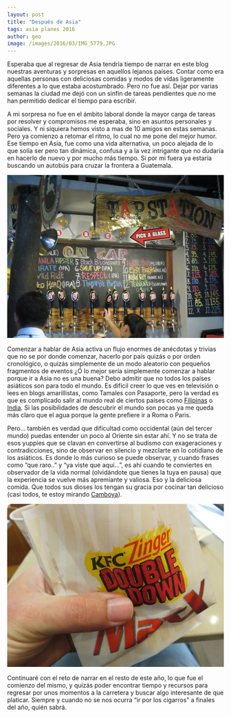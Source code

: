 ```yaml
---
layout: post
title: "Después de Asia"
tags: asia planes 2016
author: geo
image: /images/2016/03/IMG_5779.JPG
---
```


Esperaba que al regresar de Asia tendría tiempo de narrar en este blog nuestras aventuras y sorpresas en aquellos lejanos países. Contar como era aquellas personas con deliciosas comidas y modos de vidas ligeramente diferentes a lo que estaba acostumbrado. Pero no fue así. Dejar por varias semanas la ciudad me dejó con un sinfín de tareas pendientes que no me han permitido dedicar el tiempo para escribir.

A mi sorpresa no fue en el ámbito laboral donde la mayor carga de tareas por resolver y compromisos me esperaba, sino en asuntos personales y sociales. Y ni siquiera hemos visto a mas de 10 amigos en estas semanas. Pero ya comienzo a retomar el ritmo, lo cual no me pone del mejor humor. Ese tiempo en Asia, fue como una vida alternativa, un poco alejada de lo que solía ser pero tan dinámica, confusa y a la vez intrigante que no dudaría en hacerlo de nuevo y por mucho más tiempo. Si por mi fuera ya estaría buscando un autobús para cruzar la frontera a Guatemala.

![Es un dolor poder beber entre semana antes de las 5](/images/2016/03/IMG_4535.JPG)

Comenzar a hablar de Asia activa un flujo enormes de anécdotas y trivias que no se por donde comenzar, hacerlo por país quizás o por orden cronológico, o quizás simplemente de un modo aleatorio con pequeños fragmentos de eventos ¿Ó lo mejor sería simplemente comenzar a hablar porque ir a Asia no es una buena? Debo admitir que no todos los países asiáticos son para todo el mundo. Es difícil creer lo que ves en televisión o lees en blogs amarillistas, como Tamales con Pasaporte, pero la verdad es que es complicado salir al mundo real de ciertos países como [Filipinas](/tag/filipinas) o [India](/tag/india). Si las posibilidades de descubrir el mundo son pocas ya me queda más claro que el agua porque la gente prefiere ir a Roma o Paris.

Pero… también es verdad que dificultad como occidental (aún del tercer mundo) puedas entender un poco al Oriente sin estar ahí. Y no se trata de esos yuppies que se clavan en convertirse al budismo con exageraciones y contradicciones, sino de observar en silencio y mezclarte en lo cotidiano de los asiáticos. Es donde lo más curioso se puede observar, y cuando frases como “que raro..” y “ya viste que aquí…”, es ahí cuando te conviertes en observador de la vida normal (olvidándote que tienes la tuya en pausa) que la experiencia se vuelve más apremiante y valiosa. Eso y la deliciosa comida. Que todos sus dioses los tengan su gracia por cocinar tan delicioso (casi todos, te estoy mirando [Camboya](/tag/camboya)).

![Comida tipica coreana: KFC](/images/2016/03/IMG_3092.JPG)

Continuaré con el reto de narrar en el resto de este año, lo que fue el comienzo del mismo, y quizás poder encontrar tiempo y recursos para regresar por unos momentos a la carretera y buscar algo interesante de que platicar. Siempre y cuando no se nos ocurra “ir por los cigarros” a finales del año, quién sabrá.
